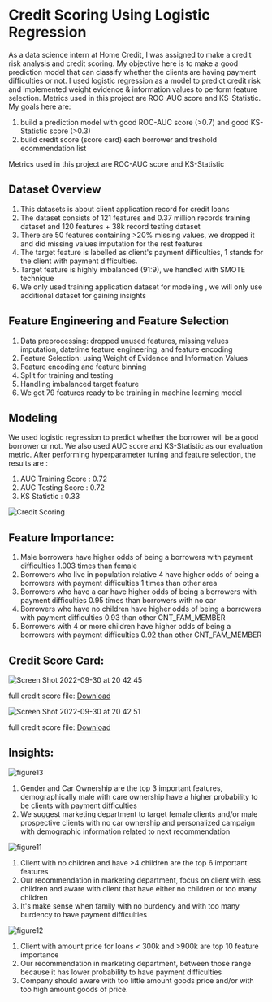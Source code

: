 # Credit Scoring Using Logistic Regression
As a data science intern at Home Credit, I was assigned to make a credit risk analysis and credit scoring. My objective here is to make a good prediction model that can classify whether the clients are having payment difficulties or not.
I used logistic regression as a model to predict credit risk and implemented weight evidence & information values to perform feature selection. Metrics used in this project are ROC-AUC score and KS-Statistic. My goals here are: 

1. build a prediction model with good ROC-AUC score (>0.7) and good KS-Statistic score (>0.3)
2. build credit score (score card) each borrower and treshold ecommendation list


Metrics used in this project are ROC-AUC score and KS-Statistic

## Dataset Overview
1. This datasets is about client application record for credit loans
2. The dataset consists of 121 features and  0.37 million records training dataset and 120 features  + 38k record testing dataset
3. There are 50 features containing >20% missing values, we dropped it and did missing values imputation for the rest features
4. The target feature is labelled as client's payment difficulties, 1 stands for the client with payment difficulties.
5. Target feature is highly imbalanced (91:9), we handled with SMOTE technique
6. We only used training application dataset for modeling , we will only use additional dataset for gaining insights

## Feature Engineering and Feature Selection
1. Data preprocessing: dropped unused features, missing values imputation, datetime feature engineering, and feature encoding
2. Feature Selection: using Weight of Evidence and Information Values
3. Feature encoding and feature binning
4. Split for training and testing
5. Handling imbalanced target feature
6. We got 79 features ready to be training in machine learning model


## Modeling
We used  logistic regression to predict whether the borrower will be a good  borrower or not.  We also used AUC score and KS-Statistic as our evaluation metric. After performing hyperparameter tuning and feature selection, the results are :
1. AUC Training Score : 0.72
2. AUC Testing Score : 0.72
3. KS Statistic : 0.33


![Credit Scoring](https://user-images.githubusercontent.com/106853320/193282353-f27f8a79-d630-49bd-b209-59c3b6e4f522.png)


## Feature Importance:
1. Male borrowers have higher odds of being a borrowers with payment difficulties 1.003 times than female
2. Borrowers who live in population relative 4 have higher odds of being a borrowers with payment difficulties 1 times than other area
3. Borrowers who have a car have higher odds of being a borrowers with payment difficulties 0.95 times than borrowers with no car
4. Borrowers who have no children have higher odds of being a borrowers with payment difficulties 0.93 than other CNT_FAM_MEMBER
5. Borrowers with 4 or more children have higher odds of being a borrowers with payment difficulties 0.92 than other CNT_FAM_MEMBER

## Credit Score Card:

![Screen Shot 2022-09-30 at 20 42 45](https://user-images.githubusercontent.com/106853320/193282937-317ddab2-6549-4a04-bc62-a56b30a43262.png)


full credit score file: [Download](https://drive.google.com/file/d/1GwSy7xZ6YO2vN4T2MjuecZ-kT0yiJ7-s/view?usp=sharing)

![Screen Shot 2022-09-30 at 20 42 51](https://user-images.githubusercontent.com/106853320/193283044-8b9804d0-609c-44d2-a54e-a5e3e1187909.png)

full credit score file: [Download](https://drive.google.com/file/d/12BblBWnY6-GVSEY3oPpuiKvKTZDQBXQH/view?usp=sharing)

## Insights:

![figure13](https://user-images.githubusercontent.com/106853320/193283204-fd5454ae-398a-41ed-bb0b-6bf8470e9b95.png)
1. Gender and Car Ownership  are the top 3 important features, demographically male with care ownership have a higher probability to be clients with payment difficulties
2. We suggest marketing department to target  female clients and/or male prospective clients with no car ownership and personalized campaign with demographic information related to next recommendation

![figure11](https://user-images.githubusercontent.com/106853320/193283288-e3df83a2-4670-486b-b0a8-270039ebf71e.png)
1. Client with no children and  have >4 children  are the top 6 important features
2. Our recommendation in marketing department, focus on client with less children and aware with client that have either no children or too many children
3. It's make sense when family with no burdency and with too many burdency to have payment difficulties

![figure12](https://user-images.githubusercontent.com/106853320/193283364-528ca779-c510-46cb-8a5e-b6af9ec80d58.png)
1. Client with amount price for loans < 300k and >900k are top 10 feature importance
2. Our recommendation in marketing department, between those range because it has lower probability to have payment difficulties
3. Company should aware with too little amount goods price and/or with too high amount goods of price. 



